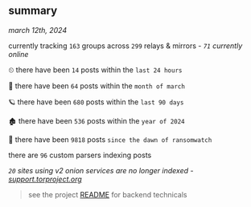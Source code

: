 
## summary
_march 12th, 2024_

currently tracking `163` groups across `299` relays & mirrors - _`71` currently online_

⏲ there have been `14` posts within the `last 24 hours`

🦈 there have been `64` posts within the `month of march`

🪐 there have been `680` posts within the `last 90 days`

🏚 there have been `536` posts within the `year of 2024`

🦕 there have been `9818` posts `since the dawn of ransomwatch`

there are `96` custom parsers indexing posts

_`20` sites using v2 onion services are no longer indexed - [support.torproject.org](https://support.torproject.org/onionservices/v2-deprecation/)_

> see the project [README](https://github.com/joshhighet/ransomwatch#ransomwatch--) for backend technicals
